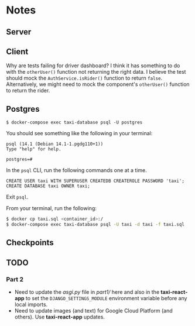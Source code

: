 # Notes

## Server

## Client

Why are tests failing for driver dashboard? I think it has something to do with the `otherUser()` function not returning the right data. I believe the test should mock the `AuthService.isRider()` function to return `false`. Alternatively, we might need to mock the component's `otherUser()` function to return the rider.

## Postgres

```
$ docker-compose exec taxi-database psql -U postgres
```

You should see something like the following in your terminal:

```
psql (14.1 (Debian 14.1-1.pgdg110+1))
Type "help" for help.

postgres=#
```

In the `psql` CLI, run the following commands one at a time.

```
CREATE USER taxi WITH SUPERUSER CREATEDB CREATEROLE PASSWORD 'taxi';
CREATE DATABASE taxi OWNER taxi;
```

Exit `psql`.

From your terminal, run the following:

```sh
$ docker cp taxi.sql <container_id>:/
$ docker-compose exec taxi-database psql -U taxi -d taxi -f taxi.sql
```

## Checkpoints

## TODO

### Part 2

- Need to update the *asgi.py* file in *part1/* here and also in the **taxi-react-app** to set the `DJANGO_SETTINGS_MODULE` environment variable before any local imports.
- Need to update images (and text) for Google Cloud Platform (and others). Use **taxi-react-app** updates.